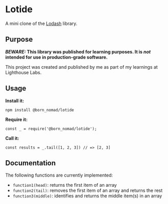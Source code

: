 # Lotide

A mini clone of the [Lodash](https://lodash.com) library.

## Purpose

**_BEWARE:_ This library was published for learning purposes. It is _not_ intended for use in production-grade software.**

This project was created and published by me as part of my learnings at Lighthouse Labs. 

## Usage

**Install it:**

`npm install @born_nomad/lotide`

**Require it:**

`const _ = require('@born_nomad/lotide');`

**Call it:**

`const results = _.tail([1, 2, 3]) // => [2, 3]`

## Documentation

The following functions are currently implemented:

* `function1(head)`: returns the first item of an array
* `function2(tail)`: removes the first item of an array and returns the rest
* `function3(middle)`: identifies and returns the middle item(s) in an array
